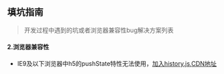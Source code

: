 

## 填坑指南
  > 开发过程中遇到的坑或者浏览器兼容性bug解决方案列表

#### 2.浏览器兼容性
 * IE9及以下浏览器中h5的pushState特性无法使用，[加入history.js](http://stackoverflow.com/questions/24387055/history-pushstate-in-ie9-adding-hash-tag),[CDN地址](http://www.bootcdn.cn/history.js/)
